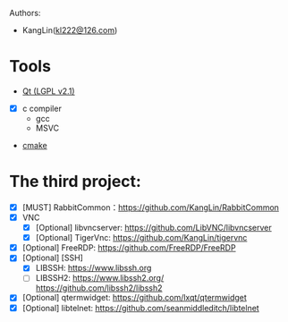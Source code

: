 Authors:

- KangLin(kl222@126.com)

# Tools
- [Qt (LGPL v2.1)](http://qt.io/)  
- [x] c compiler
  + gcc
  + MSVC
- [cmake](https://cmake.org/)

# The third project:
- [x] [MUST] RabbitCommon：https://github.com/KangLin/RabbitCommon
- [x] VNC
  + [x] [Optional] libvncserver: https://github.com/LibVNC/libvncserver
  + [x] [Optional] TigerVnc: https://github.com/KangLin/tigervnc
- [x] [Optional] FreeRDP: https://github.com/FreeRDP/FreeRDP
- [x] [Optional] [SSH]
  + [x] LIBSSH: https://www.libssh.org
  + [ ] LIBSSH2: https://www.libssh2.org/ https://github.com/libssh2/libssh2
- [x] [Optional] qtermwidget: https://github.com/lxqt/qtermwidget
- [x] [Optional] libtelnet: https://github.com/seanmiddleditch/libtelnet

